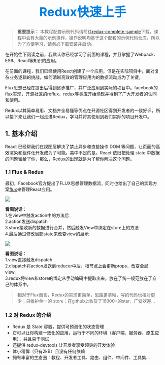 <h1 style="font-size: 40px;text-align:center;color: #007cdc;">Redux快速上手</h1>

> **重要提示：** 本教程配套示例代码请前往[redux-complete-sample](https://github.com/GuoYongfeng/redux-complete-sample)下载，课程中会有大量的示例操作，操作说明均基于这个配套的示例代码仓库，所以为了方便学习，请务必下载安装并启动。


在开始往下阅读之前，我默认你已经学习了前面的课程，并且掌握了Webpack、ES6、React等知识的应用。

在前面的课程，我们已经使用React创建了一个应用，但是在实际项目中，面对复杂业务逻辑的挑战，如何清晰高效的管理应用内的数据流动成为了关键。

Flux思想已经在提出后得到逐步推广，并广泛应用到实际的项目中。facebook的flux实现，开源社区的reflux、redux等类库开始涌现并得到了广大开发者的认同和使用。

Redux以其简单易用、文档齐全易懂等优点在开源社区得到开发者的一致好评，所以接下来让我们一起走进Redux，学习并将其使用到我们实际的项目开发中。

## 1. 基本介绍

React 已经帮我们在视图层解决了禁止异步和直接操作 DOM 等问题，让页面的高效渲染和组件化开发成为了可能。美中不足的是，React 依旧把处理 state 中数据的问题留给了你，那么，Redux的出现就是为了帮你解决这个问题。

### 1.1 Flux & Redux

最初，Facebook官方提出了FLUX思想管理数据流，同时也给出了自己的实现方案[flux](https://github.com/facebook/flux)来管理React应用。

<img src="/img/redux/flux.jpg" />

**看图说话：**<br>
1.在view中触发action中的方法后<br>
2.action发送dispatch<br>
3.store接收新的数据进行合并，然后触发View中绑定在store上的方法<br>
4.最后通过修改局部state来改变view的展示<br>

<img src="/img/redux/redux.jpg" />

**看图说话：**<br>
1.view直接触发dispatch<br>
2.dispatch将action发送到reducer中后，根节点上会更新props，改变全局view。<br>
3.redux将view和store的绑定从手动编码中提取出来，放在了统一规范放在了自己的体系中。<br>

> 相对于Flux而言，Redux的实现更简单，思路更清晰，写的代码也相对更少；只维护单一的 store；在github上收货了16000+的star，广受欢迎...

### 1.2 对 Redux 的介绍

- Redux 是 State 容器，提供可预测化的状态管理
- 它可以让你构建一致化的应用，运行于不同的环境（客户端、服务器、原生应用），并且易于测试
- 还提供 redux-devtools 让开发者享受超爽的开发体验
- 体小精悍（只有2kB）且没有任何依赖
- 拥有丰富的生态圈：教程、开发者工具、路由、组件、中间件、工具集...
